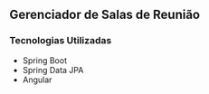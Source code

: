 <h2>Gerenciador de Salas de Reunião</h2>

<h3>Tecnologias Utilizadas</h3>

<ul>
  <li>Spring Boot</li>
  <li>Spring Data JPA</li>
  <li>Angular</li>
</ul>

